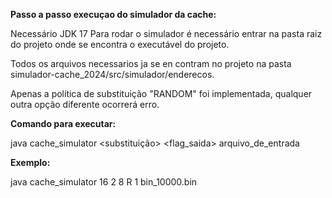 **Passo a passo execuçao do simulador da cache:**

Necessário JDK 17
Para rodar o simulador é necessário entrar na pasta raiz do projeto onde se encontra o executável do projeto.
 
 Todos os arquivos necessarios ja se en contram no projeto na pasta simulador-cache_2024/src/simulador/enderecos. 

 Apenas a política de substituição "RANDOM" foi implementada, qualquer outra opção diferente ocorrerá erro.

**Comando para executar:**

java cache_simulator <nsets> <bsize> <assoc> <substituição> <flag_saida> arquivo_de_entrada

**Exemplo:**

java cache_simulator 16 2 8 R 1 bin_10000.bin
